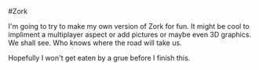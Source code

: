 #Zork

I'm going to try to make my own version of Zork for fun.  It might be cool to impliment a multiplayer aspect or add pictures or maybe even 3D graphics.
We shall see.  Who knows where the road will take us.

Hopefully I won't get eaten by a grue before I finish this.
